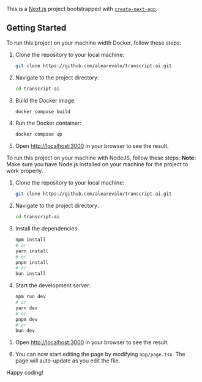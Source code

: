 This is a [Next.js](https://nextjs.org/) project bootstrapped with [`create-next-app`](https://github.com/vercel/next.js/tree/canary/packages/create-next-app).
## Getting Started

To run this project on your machine width Docker, follow these steps:

1. Clone the repository to your local machine:
    ```bash
    git clone https://github.com/alearevalo/transcript-ai.git
    ```

2. Navigate to the project directory:
    ```bash
    cd transcript-ai
    ```

3. Build the Docker image:
    ```bash
    docker compose build
    ```

4. Run the Docker container:
    ```bash
    docker compose up
    ```

5. Open [http://localhost:3000](http://localhost:3000) in your browser to see the result.

To run this project on your machine with NodeJS, follow these steps:
**Note:** Make sure you have Node.js installed on your machine for the project to work properly.

1. Clone the repository to your local machine:
    ```bash
    git clone https://github.com/alearevalo/transcript-ai.git
    ```

2. Navigate to the project directory:
    ```bash
    cd transcript-ai
    ```

3. Install the dependencies:
    ```bash
    npm install
    # or
    yarn install
    # or
    pnpm install
    # or
    bun install
    ```

4. Start the development server:
    ```bash
    npm run dev
    # or
    yarn dev
    # or
    pnpm dev
    # or
    bun dev
    ```

5. Open [http://localhost:3000](http://localhost:3000) in your browser to see the result.

6. You can now start editing the page by modifying `app/page.tsx`. The page will auto-update as you edit the file.

Happy coding!
